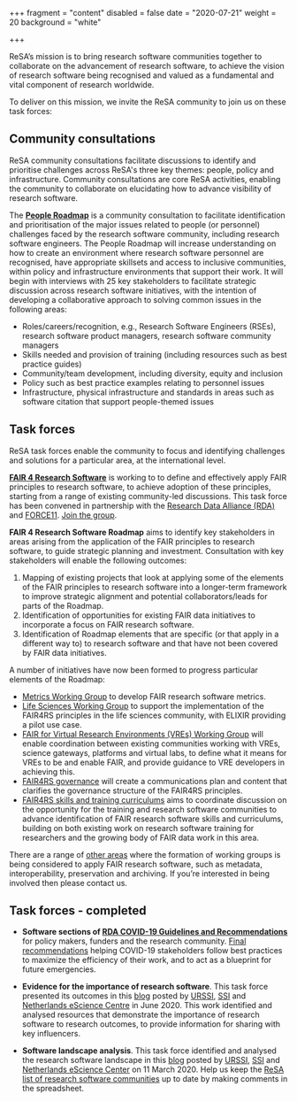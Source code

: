 +++
fragment = "content"
disabled = false
date = "2020-07-21"
weight = 20
background = "white"

+++

ReSA’s mission is to bring research software communities together to collaborate on the advancement of research software, to achieve the vision of research software being recognised and valued as a fundamental and vital component of research worldwide.

To deliver on this mission, we invite the ReSA community to join us on these task forces:

## Community consultations

ReSA community consultations facilitate discussions to identify and prioritise challenges across ReSA's three key themes: people, policy and infrastructure. Community consultations are core ReSA activities, enabling the community to collaborate on elucidating how to advance visibility of research software. 

The **[People Roadmap](https://drive.google.com/file/d/1wNTXse2w9YG0sR4FT5tA6SLVALSC3XSh/view)** is a community consultation to facilitate identification and prioritisation of the major issues related to people (or personnel) challenges faced by the research software community, including research software engineers. The People Roadmap will increase understanding on how to create an environment where research software personnel are recognised, have appropriate skillsets and access to inclusive communities, within policy and infrastructure environments that support their work. It will begin with interviews with 25 key stakeholders to facilitate strategic discussion across research software initiatives, with the intention of developing a collaborative approach to solving common issues in the following areas:

* Roles/careers/recognition, e.g., Research Software Engineers (RSEs), research software product managers, research software community managers
* Skills needed and provision of training (including resources such as best practice guides)
* Community/team development, including diversity, equity and inclusion
* Policy such as best practice examples relating to personnel issues
* Infrastructure, physical infrastructure and standards in areas such as software citation that support people-themed issues

## Task forces

ReSA task forces enable the community to focus and identifying challenges and solutions for a particular area, at the international level.

**[FAIR 4 Research Software](https://www.rd-alliance.org/groups/fair-4-research-software-fair4rs-wg)** is working to to define and effectively apply FAIR principles to research software, to achieve adoption of these principles, starting from a range of existing community-led discussions. This task force has been convened in partnership with the [Research Data Alliance (RDA)](https://www.rd-alliance.org/groups/fair-4-research-software-fair4rs-wg) and [FORCE11](https://www.force11.org/group/fair-4-research-software-fair4rs-working-group). [Join the group](https://www.rd-alliance.org/groups/fair-4-research-software-fair4rs-wg).

**FAIR 4 Research Software Roadmap** aims to identify key stakeholders in areas arising from the application of the FAIR principles to research software, to guide strategic planning and investment. Consultation with key stakeholders will enable the following outcomes:
1. Mapping of existing projects that look at applying some of the elements of the FAIR principles to research software into a longer-term framework to improve strategic alignment and potential collaborators/leads for parts of the Roadmap.
2. Identification of opportunities for existing FAIR data initiatives to incorporate a focus on FAIR research software.
3. Identification of Roadmap elements that are specific (or that apply in a different way to) to research software and that have not been covered by FAIR data initiatives.

A number of initiatives have now been formed to progress particular elements of the Roadmap:

* [Metrics Working Group](https://docs.google.com/document/d/1BpzecVx4ZvSNfHD-UHhofZVdA6qiP_ENrmozmiq9zY4/edit) to develop FAIR research software metrics.
* [Life Sciences Working Group](https://docs.google.com/document/d/1yQun2tObksymOrAV4RY7jqbSkZ0r8G6I-vrkDAGHnnI/edit) to support the implementation of the FAIR4RS principles in the life sciences community, with ELIXIR providing a pilot use case.
* [FAIR for Virtual Research Environments (VREs) Working Group](https://www.rd-alliance.org/group/fair-virtual-research-environments-wg/case-statement/fair-virtual-research-environments-vres) will enable coordination between existing communities working with VREs, science gateways, platforms and virtual labs, to define what it means for VREs to be and enable FAIR, and provide guidance to VRE developers in achieving this.
* [FAIR4RS governance](https://docs.google.com/document/d/1pBBs8hSF8m3WsFRFjJuFHd1sC-jfPV3_0xUTMVzEuMc/edit#heading=h.3wzkqusz7mdh) will create a communications plan and content that clarifies the governance structure of the FAIR4RS principles.
* [FAIR4RS skills and training curriculums](https://docs.google.com/document/d/1MI7eEWPWEfvx3gOC2PskzZ9ihkHyd28gi3WHAoGhRG0/edit) aims to coordinate discussion on the opportunity for the training and research software communities to advance identification of FAIR research software skills and curriculums, building on both existing work on research software training for researchers and the growing body of FAIR data work in this area.

There are a range of [other areas](https://docs.google.com/document/d/1rV19ZKSyKRmKLsCYbjfdy3z31WovUIMfEYK1OSlbJos/edit#) where the formation of working groups is being considered to apply FAIR research software, such as metadata, interoperability, preservation and archiving. If you’re interested in being involved then please contact us.

## Task forces - completed

* **Software sections of [RDA COVID-19 Guidelines and Recommendations](https://www.rd-alliance.org/group/rda-covid19-rda-covid19-omics-rda-covid19-epidemiology-rda-covid19-clinical-rda-covid19-1)** for policy makers, funders and the research community. [Final recommendations](https://www.rd-alliance.org/group/rda-covid19-rda-covid19-omics-rda-covid19-epidemiology-rda-covid19-clinical-rda-covid19-1) helping COVID-19 stakeholders follow best practices to maximize the efficiency of their work, and to act as a blueprint for future emergencies.

* **Evidence for the importance of research software**. This task force presented its outcomes in this [blog](https://doi.org/10.5281/zenodo.3884311) posted by [URSSI](http://urssi.us/blog/2020/06/08/evidence-for-the-importance-of-research-software/), [SSI](https://www.software.ac.uk/blog/2020-06-08-evidence-importance-research-software) and [Netherlands eScience Centre](https://blog.esciencecenter.nl/evidence-for-the-importance-of-research-software-1cb4a49077f3) in June 2020. This work identified and analysed resources that demonstrate the importance of research software to research outcomes, to provide information for sharing with key influencers.

* **Software landscape analysis**. This task force identified and analysed the research software landscape in this [blog](http://doi.org/10.5281/zenodo.3699950) posted by [URSSI](http://urssi.us/blog/2020/03/11/the-research-software-alliance-resa-and-the-community-landscape/), [SSI](http://urssi.us/blog/2020/03/11/the-research-software-alliance-resa-and-the-community-landscape/) and [Netherlands eScience Center](https://blog.esciencecenter.nl/the-research-software-alliance-resa-and-the-community-landscape-9b8a6290ebb3) on 11 March 2020. Help us keep the [ReSA list of research software communities](https://docs.google.com/spreadsheets/d/15JHqOxR4HIKHYe821IPvbxIuXP1zMjXKGEIJwB-GPqE/edit#gid=0) up to date by making comments in the spreadsheet.
